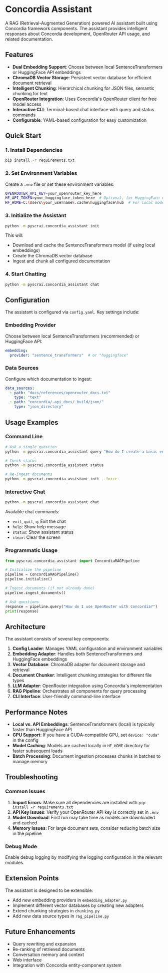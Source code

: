 # Concordia Assistant

A RAG (Retrieval-Augmented Generation) powered AI assistant built using Concordia framework components. The assistant provides intelligent responses about Concordia development, OpenRouter API usage, and related documentation.

## Features

- **Dual Embedding Support**: Choose between local SentenceTransformers or HuggingFace API embeddings
- **ChromaDB Vector Storage**: Persistent vector database for efficient document retrieval
- **Intelligent Chunking**: Hierarchical chunking for JSON files, semantic chunking for text
- **OpenRouter Integration**: Uses Concordia's OpenRouter client for free model access
- **Interactive CLI**: Terminal-based chat interface with query and status commands
- **Configurable**: YAML-based configuration for easy customization

## Quick Start

### 1. Install Dependencies

```bash
pip install -r requirements.txt
```

### 2. Set Environment Variables

Create a `.env` file or set these environment variables:

```bash
OPENROUTER_API_KEY=your_openrouter_key_here
HF_API_TOKEN=your_huggingface_token_here  # Optional, for HuggingFace embeddings
HF_HOME=C:\Users\your_username\.cache\huggingface\hub  # For local models
```

### 3. Initialize the Assistant

```bash
python -m pyscrai.concordia_assistant init
```

This will:
- Download and cache the SentenceTransformers model (if using local embeddings)
- Create the ChromaDB vector database
- Ingest and chunk all configured documentation

### 4. Start Chatting

```bash
python -m pyscrai.concordia_assistant chat
```

## Configuration

The assistant is configured via `config.yaml`. Key settings include:

### Embedding Provider
Choose between local SentenceTransformers (recommended) or HuggingFace API:

```yaml
embedding:
  provider: "sentence_transformers"  # or "huggingface"
```

### Data Sources
Configure which documentation to ingest:

```yaml
data_sources:
  - path: "docs/references/openrouter_docs.txt"
    type: "text"
  - path: "concordia/.api_docs/_build/json/"
    type: "json_directory"
```

## Usage Examples

### Command Line

```bash
# Ask a single question
python -m pyscrai.concordia_assistant query "How do I create a basic entity in Concordia?"

# Check status
python -m pyscrai.concordia_assistant status

# Re-ingest documents
python -m pyscrai.concordia_assistant init --force
```

### Interactive Chat

```bash
python -m pyscrai.concordia_assistant chat
```

Available chat commands:
- `exit`, `quit`, `q`: Exit the chat
- `help`: Show help message
- `status`: Show assistant status
- `clear`: Clear the screen

### Programmatic Usage

```python
from pyscrai.concordia_assistant import ConcordiaRAGPipeline

# Initialize the pipeline
pipeline = ConcordiaRAGPipeline()
pipeline.initialize()

# Ingest documents (if not already done)
pipeline.ingest_documents()

# Ask questions
response = pipeline.query("How do I use OpenRouter with Concordia?")
print(response)
```

## Architecture

The assistant consists of several key components:

1. **Config Loader**: Manages YAML configuration and environment variables
2. **Embedding Adapter**: Handles both SentenceTransformers and HuggingFace embeddings
3. **Vector Database**: ChromaDB adapter for document storage and retrieval
4. **Document Chunker**: Intelligent chunking strategies for different file types
5. **LLM Adapter**: OpenRouter integration using Concordia's implementation
6. **RAG Pipeline**: Orchestrates all components for query processing
7. **CLI Interface**: User-friendly command-line interface

## Performance Notes

- **Local vs. API Embeddings**: SentenceTransformers (local) is typically faster than HuggingFace API
- **GPU Support**: If you have a CUDA-compatible GPU, set `device: "cuda"` in the config
- **Model Caching**: Models are cached locally in `HF_HOME` directory for faster subsequent loads
- **Batch Processing**: Document ingestion processes chunks in batches to manage memory

## Troubleshooting

### Common Issues

1. **Import Errors**: Make sure all dependencies are installed with `pip install -r requirements.txt`
2. **API Key Issues**: Verify your OpenRouter API key is correctly set in `.env`
3. **Model Download**: First run may take time as models are downloaded and cached
4. **Memory Issues**: For large document sets, consider reducing batch size in the pipeline

### Debug Mode

Enable debug logging by modifying the logging configuration in the relevant modules.

## Extension Points

The assistant is designed to be extensible:

- Add new embedding providers in `embedding_adapter.py`
- Implement different vector databases by creating new adapters
- Extend chunking strategies in `chunking.py`
- Add new data source types in `rag_pipeline.py`

## Future Enhancements

- Query rewriting and expansion
- Re-ranking of retrieved documents
- Conversation memory and context
- Web interface
- Integration with Concordia entity-component system
